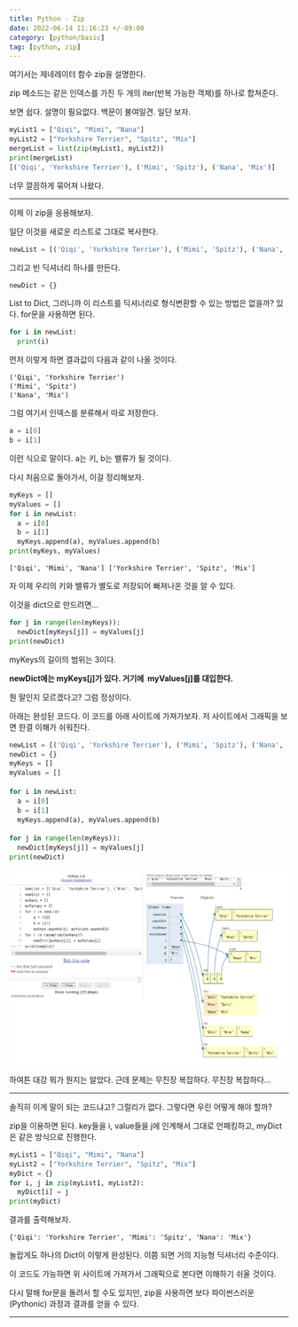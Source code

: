 ```yaml
---
title: Python - Zip
date: 2022-06-14 11:16:23 +/-09:00
category: [python/basic]
tag: [python, zip]
---
```


여기서는 제네레이터 함수 zip을 설명한다.

zip 메소드는 같은 인덱스를 가진 두 개의 iter(반복 가능한 객체)를 하나로 합쳐준다.

보면 쉽다. 설명이 필요없다. 백문이 불여일견. 일단 보자.
```python
myList1 = ["Qiqi", "Mimi", "Nana"]
myList2 = ["Yorkshire Terrier", "Spitz", "Mix"]
mergeList = list(zip(myList1, myList2))
print(mergeList)
[('Qiqi', 'Yorkshire Terrier'), ('Mimi', 'Spitz'), ('Nana', 'Mix')]
```

너무 깔끔하게 묶어져 나왔다.

---

이제 이 zip을 응용해보자.

일단 이것을 새로운 리스트로 그대로 복사한다.

```python
newList = [('Qiqi', 'Yorkshire Terrier'), ('Mimi', 'Spitz'), ('Nana', 'Mix')]
```

그리고 빈 딕셔너리 하나를 만든다.

```python
newDict = {}
```

List to Dict, 그러니까 이 리스트를 딕셔너리로 형식변환할 수 있는 방법은 없을까? 있다. for문을 사용하면 된다.

```python
for i in newList:
  print(i)
```

먼저 이렇게 하면 결과값이 다음과 같이 나올 것이다.

```text
('Qiqi', 'Yorkshire Terrier') 
('Mimi', 'Spitz') 
('Nana', 'Mix')
```

그럼 여기서 인덱스를 분류해서 따로 저장한다.

```python
a = i[0]
b = i[1]
```

이런 식으로 말이다. a는 키, b는 밸류가 될 것이다.

다시 처음으로 돌아가서, 이걸 정리해보자.

```python
myKeys = []
myValues = []
for i in newList:
  a = i[0]
  b = i[1]
  myKeys.append(a), myValues.append(b)
print(myKeys, myValues)
```

```text
['Qiqi', 'Mimi', 'Nana'] ['Yorkshire Terrier', 'Spitz', 'Mix']
```

자 이제 우리의 키와 밸류가 별도로 저장되어 빠져나온 것을 알 수 있다.

이것을 dict으로 만드려면...
```python
for j in range(len(myKeys)):
  newDict[myKeys[j]] = myValues[j]
print(newDict)
```
myKeys의 길이의 범위는 3이다.

**newDict에는 myKeys[j]가 있다. 거기에  myValues[j]를 대입한다.**

뭔 말인지 모르겠다고? 그럼 정상이다.


아래는 완성된 코드다. 이 코드를 아래 사이트에 가져가보자. 저 사이트에서 그래픽을 보면 한결 이해가 쉬워진다.

```python
newList = [('Qiqi', 'Yorkshire Terrier'), ('Mimi', 'Spitz'), ('Nana', 'Mix')]
newDict = {}
myKeys = []
myValues = []

for i in newList:
  a = i[0]
  b = i[1]
  myKeys.append(a), myValues.append(b)

for j in range(len(myKeys)):
  newDict[myKeys[j]] = myValues[j]
print(newDict)
```

![python-zip.png](/assets/postingImage/python-zip.png) 

하여튼 대강 뭐가 뭔지는 알았다. 근데 문제는 무진장 복잡하다. 무진장 복잡하다...

---

솔직히 이게 말이 되는 코드냐고? 그럴리가 없다. 그렇다면 우린 어떻게 해야 할까?

zip을 이용하면 된다. key들을 i, value들을 j에 인계해서 그대로 언패킹하고, myDict은 같은 방식으로 진행한다.

```python
myList1 = ["Qiqi", "Mimi", "Nana"]
myList2 = ["Yorkshire Terrier", "Spitz", "Mix"]
myDict = {}
for i, j in zip(myList1, myList2):
  myDict[i] = j
print(myDict)
```

결과를 출력해보자.

```text
{'Qiqi': 'Yorkshire Terrier', 'Mimi': 'Spitz', 'Nana': 'Mix'}
```

놀랍게도 하나의 Dict이 이렇게 완성된다. 이쯤 되면 거의 지능형 딕셔너리 수준이다.

이 코드도 가능하면 위 사이트에 가져가서 그래픽으로 본다면 이해하기 쉬울 것이다.

다시 말해 for문을 돌려서 할 수도 있지만, zip을 사용하면 보다 파이썬스러운(Pythonic) 과정과 결과를 얻을 수 있다.

---
